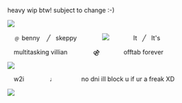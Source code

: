 heavy wip btw! subject to change :-) 
<!---])
ethubs/ethubs is a ✨ special ✨ repository because its `README.md` (this file) appears on your GitHub profile.
You can click the Preview link to take a look at your changes.
--->
![](https://i.postimg.cc/yYBy6TXm/bdubbbtop-1.png) 

⠀    ﹫  benny ‎ ‎  ‎ ╱ ‎ ‎ ‎skeppy      ‎‎ ![](https://i.postimg.cc/d0gTHgRK/ezgif-com-resize-1.gif) ‎   ‎  It ‎ ‎ ╱ ‎ ‎ ‎It's

⠀    multitasking villian      ‎‎ ⚣      ‎‎‎offtab forever

![](https://i.postimg.cc/hjTJF207/IMG-3944.png)

⠀   w2i      ‎‎  ♩       ‎‎ no dni ill block u if ur a freak XD


![](https://i.postimg.cc/SQvLpp1M/bdubbbtbottom-2.png)

